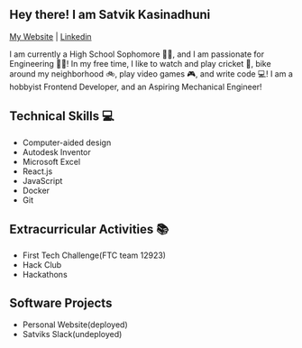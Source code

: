 ## Hey there! I am Satvik Kasinadhuni 
[My Website](https://kasinadhuniprogrammer.github.io/Personal-Website/) | [Linkedin](www.linkedin.com/in/satvik-kasinadhuni)

I am currently a High School Sophomore 👨‍🎓, and I am passionate for Engineering 🧑‍🔧! In my free time, I like to watch and play cricket 🏏, bike around my neighborhood 🚲, play video games 🎮, and write code 💻! I am a hobbyist Frontend Developer, and an Aspiring Mechanical Engineer!



## Technical Skills 💻
- Computer-aided design 
- Autodesk Inventor
- Microsoft Excel
- React.js
- JavaScript
- Docker 
- Git


## Extracurricular Activities 📚
- First Tech Challenge(FTC team 12923) 
- Hack Club 
- Hackathons 

## Software Projects 
- Personal Website(deployed)
- Satviks Slack(undeployed)




<!--
**KasinadhuniProgrammer/KasinadhuniProgrammer** is a ✨ _special_ ✨ repository because its `README.md` (this file) appears on your GitHub profile.
